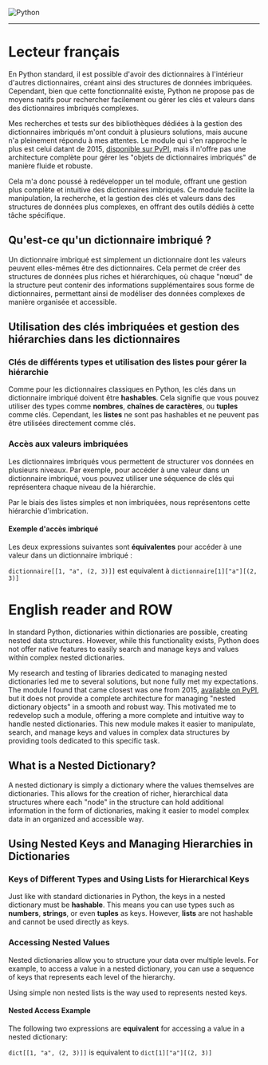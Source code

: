 ![Python](https://img.shields.io/badge/Language-python-green.svg)

--------------
# Lecteur français

En Python standard, il est possible d'avoir des dictionnaires à l'intérieur d'autres dictionnaires, créant ainsi des
structures de données imbriquées. Cependant, bien que cette fonctionnalité existe, Python ne propose pas de moyens
natifs pour rechercher facilement ou gérer les clés et valeurs dans des dictionnaires imbriqués complexes.

Mes recherches et tests sur des bibliothèques dédiées à la gestion des dictionnaires imbriqués m'ont conduit à
plusieurs solutions, mais aucune n'a pleinement répondu à mes attentes. Le module qui s'en rapproche le plus est celui 
datant de 2015, [disponible sur PyPI](https://pypi.org/project/nested_dict/), mais il n'offre pas une architecture 
complète pour gérer les "objets de dictionnaires imbriqués" de manière fluide et robuste.

Cela m'a donc poussé à redévelopper un tel module, offrant une gestion plus complète et intuitive des dictionnaires 
imbriqués. Ce module facilite la manipulation, la recherche, et la gestion des clés et valeurs dans des structures 
de données plus complexes, en offrant des outils dédiés à cette tâche spécifique.

## Qu'est-ce qu'un dictionnaire imbriqué ?

Un dictionnaire imbriqué est simplement un dictionnaire dont les valeurs peuvent elles-mêmes être des dictionnaires.
Cela permet de créer des structures de données plus riches et hiérarchiques, où chaque "nœud" de la structure peut 
contenir des informations supplémentaires sous forme de dictionnaires, permettant ainsi de modéliser des données 
complexes de manière organisée et accessible.

## Utilisation des clés imbriquées et gestion des hiérarchies dans les dictionnaires

### Clés de différents types et utilisation des listes pour gérer la hiérarchie

Comme pour les dictionnaires classiques en Python, les clés dans un dictionnaire imbriqué doivent être **hashables**.
Cela signifie que vous pouvez utiliser des types comme **nombres**, **chaînes de caractères**, ou **tuples** comme clés.
Cependant, les **listes** ne sont pas hashables et ne peuvent pas être utilisées directement comme clés.

### Accès aux valeurs imbriquées

Les dictionnaires imbriqués vous permettent de structurer vos données en plusieurs niveaux. Par exemple, pour accéder à
une valeur dans un dictionnaire imbriqué, vous pouvez utiliser une séquence de clés qui représentera chaque niveau de
la hiérarchie.

Par le biais des listes simples et non imbriquées, nous représentons cette hiérarchie d'imbrication. 

#### Exemple d'accès imbriqué

Les deux expressions suivantes sont **équivalentes** pour accéder à une valeur dans un dictionnaire imbriqué :

```dictionnaire[[1, "a", (2, 3)]]``` est equivalent à ```dictionnaire[1]["a"][(2, 3)]```

# English reader and ROW

In standard Python, dictionaries within dictionaries are possible, creating nested data structures. However, while this
functionality exists, Python does not offer native features to easily search and manage keys and values within complex
nested dictionaries.

My research and testing of libraries dedicated to managing nested dictionaries led me to several solutions, but none
fully met my expectations. The module I found that came closest was one from 2015, [available on
PyPI](https://pypi.org/project/nested_dict/), but it does not provide a complete architecture for managing
"nested dictionary objects" in a smooth and robust way. This motivated me to redevelop such a module, offering a more
complete and intuitive way to handle nested dictionaries. This new module makes it easier to manipulate, search, and 
manage keys and values in complex data structures by providing tools dedicated to this specific task.

## What is a Nested Dictionary?

A nested dictionary is simply a dictionary where the values themselves are dictionaries. This allows for the creation
of richer, hierarchical data structures where each "node" in the structure can hold additional information in the form
of dictionaries, making it easier to model complex data in an organized and accessible way.

## Using Nested Keys and Managing Hierarchies in Dictionaries

### Keys of Different Types and Using Lists for Hierarchical Keys

Just like with standard dictionaries in Python, the keys in a nested dictionary must be **hashable**. This means you 
can use types such as **numbers**, **strings**, or even **tuples** as keys. However, **lists** are not hashable and
cannot be used directly as keys.

### Accessing Nested Values

Nested dictionaries allow you to structure your data over multiple levels. For example, to access a value in a nested
dictionary, you can use a sequence of keys that represents each level of the hierarchy.

Using simple non nested lists is the way used to represents nested keys.

#### Nested Access Example

The following two expressions are **equivalent** for accessing a value in a nested dictionary:

```dict[[1, "a", (2, 3)]]``` is equivalent to ```dict[1]["a"][(2, 3)]```

